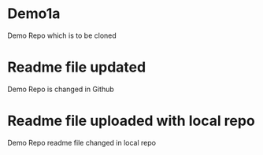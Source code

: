 # Demo1a
Demo Repo which is to be cloned
# Readme file updated
Demo Repo is changed in Github
# Readme file uploaded with local repo
Demo Repo readme file changed in local repo
